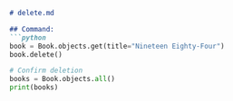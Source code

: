 ```md
# delete.md

## Command:
```python
book = Book.objects.get(title="Nineteen Eighty-Four")
book.delete()

# Confirm deletion
books = Book.objects.all()
print(books)